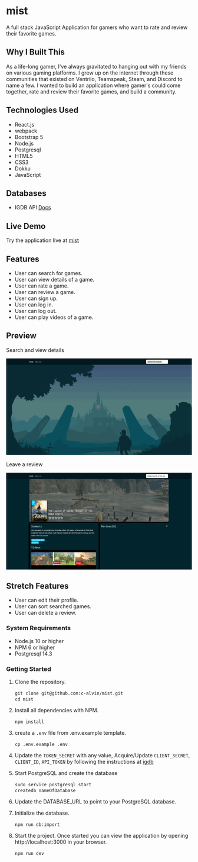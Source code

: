 # mist

A full stack JavaScript Application for gamers who want to rate and review their favorite games.

## Why I Built This

As a life-long gamer, I've always gravitated to hanging out with my friends on various gaming platforms.  I grew up
on the internet through these communities that existed on Ventrilo, Teamspeak, Steam, and Discord to name a few.
I wanted to build an application where gamer's could come together, rate and review their favorite games,
and build a community.

## Technologies Used

- React.js
- webpack
- Bootstrap 5
- Node.js
- Postgresql
- HTML5
- CSS3
- Dokku
- JavaScript

## Databases

- IGDB API [Docs](https://api-docs.igdb.com/#expander)
## Live Demo

Try the application live at [mist](https://mist.choalvin.com/)

## Features

- User can search for games.
- User can view details of a game.
- User can rate a game.
- User can review a game.
- User can sign up.
- User can log in.
- User can log out.
- User can play videos of a game.


## Preview

Search and view details

![Details](/server/public/images/search%3Aview.gif)

Leave a review

![Details](/server/public/images/makeareview.gif)

## Stretch Features
- User can edit their profile.
- User can sort searched games.
- User can delete a review.

### System Requirements

- Node.js 10 or higher
- NPM 6 or higher
- Postgresql 14.3

### Getting Started

1. Clone the repository.

    ```shell
    git clone git@github.com:c-alvin/mist.git
    cd mist
    ```

1. Install all dependencies with NPM.

    ```shell
    npm install
    ```

1. create a `.env` file from .env.example template.

    ```shell
    cp .env.example .env
    ```

1. Update the `TOKEN_SECRET` with any value, Acquire/Update `CLIENT_SECRET`, `CLIENT_ID`, `API_TOKEN` by following the instructions at [igdb](https://api-docs.igdb.com/#account-creation)

1. Start PostgreSQL and create the database

    ```shell
    sudo service postgresql start
    createdb nameOfDatabase
    ```

1. Update the DATABASE_URL to point to your PostgreSQL database.

1. Initialize the database.

    ```shell
    npm run db:import
    ```

1. Start the project. Once started you can view the application by opening http://localhost:3000 in your browser.

    ```shell
    npm run dev
    ```
